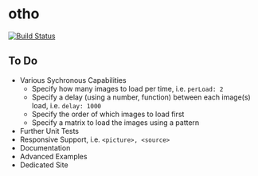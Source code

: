 # otho

[![Build Status](https://travis-ci.org/fulhamcrazy/otho.svg?branch=master)](https://travis-ci.org/fulhamcrazy/otho)

## To Do

* Various Sychronous Capabilities
    * Specify how many images to load per time, i.e. `perLoad: 2`
    * Specify a delay (using a number, function) between each image(s) load, i.e. `delay: 1000`
    * Specify the order of which images to load first
    * Specify a matrix to load the images using a pattern
* Further Unit Tests
* Responsive Support, i.e. `<picture>, <source>`
* Documentation
* Advanced Examples
* Dedicated Site